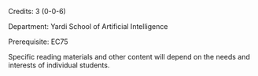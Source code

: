Credits: 3 (0-0-6)

Department: Yardi School of Artificial Intelligence

Prerequisite: EC75

Specific reading materials and other content will depend on the needs and interests of individual students.